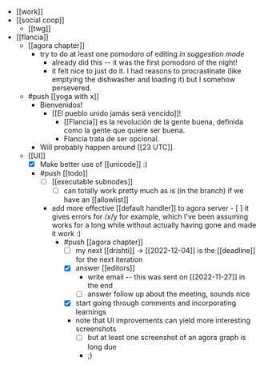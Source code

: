- [[work]]
- [[social coop]]
  - [[twg]]
- [[flancia]]
  - [[agora chapter]]
    - try to do at least one pomodoro of editing *in suggestion mode*
      - already did this -- it was the first pomodoro of the night!
      - it felt nice to just do it. I had reasons to procrastinate (like emptying the dishwasher and loading it) but I somehow persevered.
  - #push [[yoga with x]]
    - Bienvenidos!
      - [[El pueblo unido jamás será vencido]]!
        - [[Flancia]] es la revolución de la gente buena, definida como la gente que quiere ser buena.
        - Flancia trata de ser opcional.
    - Will probably happen around [[23 UTC]].
  - [[UI]]
    - [x] Make better use of [[unicode]] :)
    - #push [[todo]]
      - [ ] [[executable subnodes]]
        - [ ] can totally work pretty much as is (in the branch) if we have an [[allowlist]]
      - add more effective [[default handler]] to agora server
              - [ ] it gives errors for /x/y for example, which I've been assuming works for a long while without actually having gone and made it work :)
          - #push [[agora chapter]] 
            - [ ] my next [[drishti]] -> [[2022-12-04]] is the [[deadline]] for the next iteration
            - [x] answer [[editors]]
              - write email -- this was sent on [[2022-11-27]] in the end
              - [ ] answer follow up about the meeting, sounds nice
            - [x] start going through comments and incorporating learnings
            - note that UI improvements can yield more interesting screenshots
              - [ ] but at least one screenshot of an agora graph is long due
              - ;)
  
